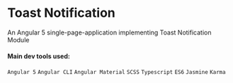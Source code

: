 # Toast Notification

An Angular 5 single-page-application implementing Toast Notification Module

#### Main dev tools used:
`Angular 5` `Angular CLI` `Angular Material` `SCSS` `Typescript` `ES6` `Jasmine` `Karma`


